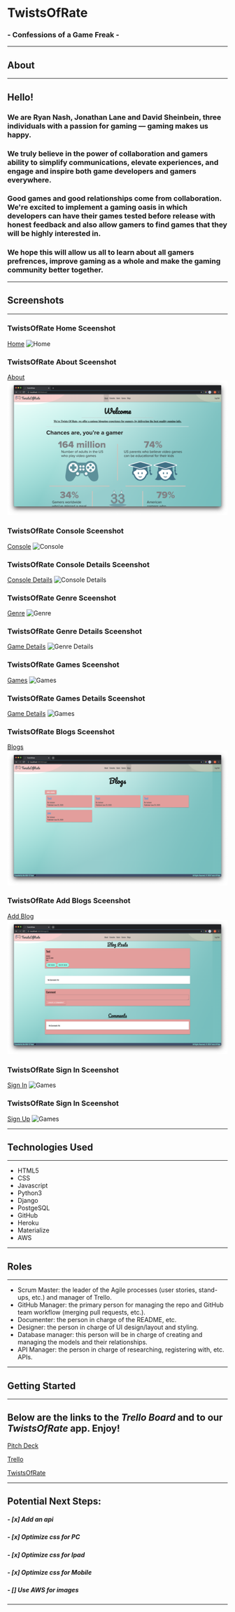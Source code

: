 # TwistsOfRate
### - Confessions of a Game Freak -
______________________________________________________________________
## About
______________________________________________________________________
## Hello! 
### We are Ryan Nash, Jonathan Lane and David Sheinbein, three individuals with a passion for gaming — gaming makes us happy. 
### We truly believe in the power of collaboration and gamers ability to simplify communications, elevate experiences, and engage and inspire both game developers and gamers everywhere. 
### Good games and good relationships come from collaboration. We're excited to implement a gaming oasis in which developers can have their games tested before release with honest feedback and also allow gamers to find games that they will be highly interested in. 
### We hope this will allow us all to learn about all gamers prefrences, improve gaming as a whole and make the gaming community better together.
______________________________________________________________________
## Screenshots
______________________________________________________________________

### TwistsOfRate Home Sceenshot
[Home](https://i.imgur.com/w3gqA6x.jpg)
![Home](screenshots/home.png)

### TwistsOfRate About Sceenshot
[About](https://i.imgur.com/aYazo82.png)
![About](screenshots/about.png)

### TwistsOfRate Console Sceenshot
[Console](https://i.imgur.com/XbtRZYm.jpg)
![Console](screenshots/console.png)

### TwistsOfRate Console Details Sceenshot
[Console Details](https://i.imgur.com/CDbBwFA.jpg)
![Console Details](screenshots/ConsoleDetails.png)

### TwistsOfRate Genre Sceenshot
[Genre](https://i.imgur.com/cbH4p6X.jpg)
![Genre](screenshots/genre.png)

### TwistsOfRate Genre Details Sceenshot
[Game Details](https://i.imgur.com/GDxY7H5.jpg)
![Genre Details](screenshots/genreDetail.png)

### TwistsOfRate Games Sceenshot
[Games](https://i.imgur.com/yZsEjYs.jpg)
![Games](screenshots/games.png)

### TwistsOfRate Games Details Sceenshot
[Game Details](https://i.imgur.com/jB1gcFr.jpg)
![Games](screenshots/GameDetails.png)

### TwistsOfRate Blogs Sceenshot
[Blogs](https://i.imgur.com/4J4Jvig.png)
![Games](screenshots/blogs.png)

### TwistsOfRate Add Blogs Sceenshot
[Add Blog](https://i.imgur.com/YiubKe8.png)
![Games](screenshots/addBlog.png)

### TwistsOfRate Sign In Sceenshot
[Sign In](https://i.imgur.com/L7VfFQa.png)
![Games](screenshots/signin.png)

### TwistsOfRate Sign In Sceenshot
[Sign Up](https://i.imgur.com/PEgJAPU.png)
![Games](screenshots/signup.png)

______________________________________________________________________
## Technologies Used
______________________________________________________________________

* HTML5
* CSS
* Javascript
* Python3
* Django
* PostgeSQL
* GitHub
* Heroku
* Materialize
* AWS

______________________________________________________________________
## Roles
______________________________________________________________________

* Scrum Master: the leader of the Agile processes (user stories, stand-ups, etc.) and manager of Trello.
* GitHub Manager: the primary person for managing the repo and GitHub team workflow (merging pull requests, etc.).
* Documenter: the person in charge of the README, etc.
* Designer: the person in charge of UI design/layout and styling.
* Database manager: this person will be in charge of creating and managing the models and their relationships.
* API Manager: the person in charge of researching, registering with, etc. APIs.

______________________________________________________________________
## Getting Started
______________________________________________________________________
## Below are the links to the *Trello Board* and to our *TwistsOfRate* app. Enjoy!

[Pitch Deck](https://docs.google.com/presentation/d/1S8-bwzKLaWdXhisrUhPEQS5aqYE8xsLpsuVTx2VMgpY/edit?usp=sharing)

[Trello](https://docs.google.com/presentation/d/1S8-bwzKLaWdXhisrUhPEQS5aqYE8xsLpsuVTx2VMgpY/edit#slide=id.g89166a4c25_2_15)

[TwistsOfRate](https://twists-of-rate.herokuapp.com/)
______________________________________________________________________
## Potential Next Steps: 

##### - [x] Add an api 
##### - [x] Optimize css for PC
##### - [x] Optimize css for Ipad
##### - [x] Optimize css for Mobile
##### - [] Use AWS for images

______________________________________________________________________
